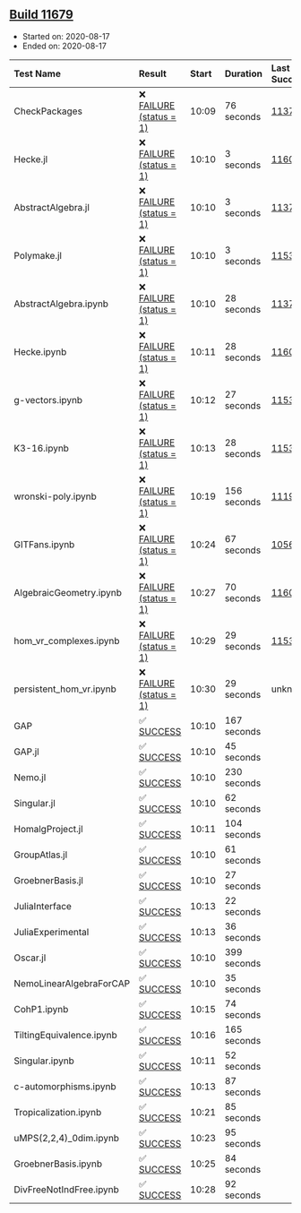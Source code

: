 ## [Build 11679](https://oscarci.mathematik.uni-kl.de/job/oscar/11679/)

* Started on: 2020-08-17
* Ended on: 2020-08-17

| Test Name    | Result | Start | Duration | Last Success | First Failure |
|:-------------|:-------|:------|:---------|:-------------|:--------------|
| CheckPackages | ❌ [FAILURE (status = 1)](https://oscarci.mathematik.uni-kl.de/job/oscar/11679/artifact/logs/build-11679/CheckPackages.log) | 10:09 | 76 seconds | [11376](https://oscarci.mathematik.uni-kl.de/job/oscar/11376/) | [11377](https://oscarci.mathematik.uni-kl.de/job/oscar/11377/) |
| Hecke.jl | ❌ [FAILURE (status = 1)](https://oscarci.mathematik.uni-kl.de/job/oscar/11679/artifact/logs/build-11679/Hecke.jl.log) | 10:10 | 3 seconds | [11602](https://oscarci.mathematik.uni-kl.de/job/oscar/11602/) | [11603](https://oscarci.mathematik.uni-kl.de/job/oscar/11603/) |
| AbstractAlgebra.jl | ❌ [FAILURE (status = 1)](https://oscarci.mathematik.uni-kl.de/job/oscar/11679/artifact/logs/build-11679/AbstractAlgebra.jl.log) | 10:10 | 3 seconds | [11376](https://oscarci.mathematik.uni-kl.de/job/oscar/11376/) | [11377](https://oscarci.mathematik.uni-kl.de/job/oscar/11377/) |
| Polymake.jl | ❌ [FAILURE (status = 1)](https://oscarci.mathematik.uni-kl.de/job/oscar/11679/artifact/logs/build-11679/Polymake.jl.log) | 10:10 | 3 seconds | [11532](https://oscarci.mathematik.uni-kl.de/job/oscar/11532/) | [11533](https://oscarci.mathematik.uni-kl.de/job/oscar/11533/) |
| AbstractAlgebra.ipynb | ❌ [FAILURE (status = 1)](https://oscarci.mathematik.uni-kl.de/job/oscar/11679/artifact/logs/build-11679/AbstractAlgebra.ipynb.log) | 10:10 | 28 seconds | [11376](https://oscarci.mathematik.uni-kl.de/job/oscar/11376/) | [11377](https://oscarci.mathematik.uni-kl.de/job/oscar/11377/) |
| Hecke.ipynb | ❌ [FAILURE (status = 1)](https://oscarci.mathematik.uni-kl.de/job/oscar/11679/artifact/logs/build-11679/Hecke.ipynb.log) | 10:11 | 28 seconds | [11602](https://oscarci.mathematik.uni-kl.de/job/oscar/11602/) | [11603](https://oscarci.mathematik.uni-kl.de/job/oscar/11603/) |
| g-vectors.ipynb | ❌ [FAILURE (status = 1)](https://oscarci.mathematik.uni-kl.de/job/oscar/11679/artifact/logs/build-11679/g-vectors.ipynb.log) | 10:12 | 27 seconds | [11532](https://oscarci.mathematik.uni-kl.de/job/oscar/11532/) | [11533](https://oscarci.mathematik.uni-kl.de/job/oscar/11533/) |
| K3-16.ipynb | ❌ [FAILURE (status = 1)](https://oscarci.mathematik.uni-kl.de/job/oscar/11679/artifact/logs/build-11679/K3-16.ipynb.log) | 10:13 | 28 seconds | [11532](https://oscarci.mathematik.uni-kl.de/job/oscar/11532/) | [11533](https://oscarci.mathematik.uni-kl.de/job/oscar/11533/) |
| wronski-poly.ipynb | ❌ [FAILURE (status = 1)](https://oscarci.mathematik.uni-kl.de/job/oscar/11679/artifact/logs/build-11679/wronski-poly.ipynb.log) | 10:19 | 156 seconds | [11192](https://oscarci.mathematik.uni-kl.de/job/oscar/11192/) | [11193](https://oscarci.mathematik.uni-kl.de/job/oscar/11193/) |
| GITFans.ipynb | ❌ [FAILURE (status = 1)](https://oscarci.mathematik.uni-kl.de/job/oscar/11679/artifact/logs/build-11679/GITFans.ipynb.log) | 10:24 | 67 seconds | [10566](https://oscarci.mathematik.uni-kl.de/job/oscar/10566/) | [10567](https://oscarci.mathematik.uni-kl.de/job/oscar/10567/) |
| AlgebraicGeometry.ipynb | ❌ [FAILURE (status = 1)](https://oscarci.mathematik.uni-kl.de/job/oscar/11679/artifact/logs/build-11679/AlgebraicGeometry.ipynb.log) | 10:27 | 70 seconds | [11602](https://oscarci.mathematik.uni-kl.de/job/oscar/11602/) | [11603](https://oscarci.mathematik.uni-kl.de/job/oscar/11603/) |
| hom_vr_complexes.ipynb | ❌ [FAILURE (status = 1)](https://oscarci.mathematik.uni-kl.de/job/oscar/11679/artifact/logs/build-11679/hom_vr_complexes.ipynb.log) | 10:29 | 29 seconds | [11532](https://oscarci.mathematik.uni-kl.de/job/oscar/11532/) | [11533](https://oscarci.mathematik.uni-kl.de/job/oscar/11533/) |
| persistent_hom_vr.ipynb | ❌ [FAILURE (status = 1)](https://oscarci.mathematik.uni-kl.de/job/oscar/11679/artifact/logs/build-11679/persistent_hom_vr.ipynb.log) | 10:30 | 29 seconds | unknown | unknown |
| GAP | ✅ [SUCCESS](https://oscarci.mathematik.uni-kl.de/job/oscar/11679/artifact/logs/build-11679/GAP.log) | 10:10 | 167 seconds |  |  |
| GAP.jl | ✅ [SUCCESS](https://oscarci.mathematik.uni-kl.de/job/oscar/11679/artifact/logs/build-11679/GAP.jl.log) | 10:10 | 45 seconds |  |  |
| Nemo.jl | ✅ [SUCCESS](https://oscarci.mathematik.uni-kl.de/job/oscar/11679/artifact/logs/build-11679/Nemo.jl.log) | 10:10 | 230 seconds |  |  |
| Singular.jl | ✅ [SUCCESS](https://oscarci.mathematik.uni-kl.de/job/oscar/11679/artifact/logs/build-11679/Singular.jl.log) | 10:10 | 62 seconds |  |  |
| HomalgProject.jl | ✅ [SUCCESS](https://oscarci.mathematik.uni-kl.de/job/oscar/11679/artifact/logs/build-11679/HomalgProject.jl.log) | 10:11 | 104 seconds |  |  |
| GroupAtlas.jl | ✅ [SUCCESS](https://oscarci.mathematik.uni-kl.de/job/oscar/11679/artifact/logs/build-11679/GroupAtlas.jl.log) | 10:10 | 61 seconds |  |  |
| GroebnerBasis.jl | ✅ [SUCCESS](https://oscarci.mathematik.uni-kl.de/job/oscar/11679/artifact/logs/build-11679/GroebnerBasis.jl.log) | 10:10 | 27 seconds |  |  |
| JuliaInterface | ✅ [SUCCESS](https://oscarci.mathematik.uni-kl.de/job/oscar/11679/artifact/logs/build-11679/JuliaInterface.log) | 10:13 | 22 seconds |  |  |
| JuliaExperimental | ✅ [SUCCESS](https://oscarci.mathematik.uni-kl.de/job/oscar/11679/artifact/logs/build-11679/JuliaExperimental.log) | 10:13 | 36 seconds |  |  |
| Oscar.jl | ✅ [SUCCESS](https://oscarci.mathematik.uni-kl.de/job/oscar/11679/artifact/logs/build-11679/Oscar.jl.log) | 10:10 | 399 seconds |  |  |
| NemoLinearAlgebraForCAP | ✅ [SUCCESS](https://oscarci.mathematik.uni-kl.de/job/oscar/11679/artifact/logs/build-11679/NemoLinearAlgebraForCAP.log) | 10:10 | 35 seconds |  |  |
| CohP1.ipynb | ✅ [SUCCESS](https://oscarci.mathematik.uni-kl.de/job/oscar/11679/artifact/logs/build-11679/CohP1.ipynb.log) | 10:15 | 74 seconds |  |  |
| TiltingEquivalence.ipynb | ✅ [SUCCESS](https://oscarci.mathematik.uni-kl.de/job/oscar/11679/artifact/logs/build-11679/TiltingEquivalence.ipynb.log) | 10:16 | 165 seconds |  |  |
| Singular.ipynb | ✅ [SUCCESS](https://oscarci.mathematik.uni-kl.de/job/oscar/11679/artifact/logs/build-11679/Singular.ipynb.log) | 10:11 | 52 seconds |  |  |
| c-automorphisms.ipynb | ✅ [SUCCESS](https://oscarci.mathematik.uni-kl.de/job/oscar/11679/artifact/logs/build-11679/c-automorphisms.ipynb.log) | 10:13 | 87 seconds |  |  |
| Tropicalization.ipynb | ✅ [SUCCESS](https://oscarci.mathematik.uni-kl.de/job/oscar/11679/artifact/logs/build-11679/Tropicalization.ipynb.log) | 10:21 | 85 seconds |  |  |
| uMPS(2,2,4)_0dim.ipynb | ✅ [SUCCESS](https://oscarci.mathematik.uni-kl.de/job/oscar/11679/artifact/logs/build-11679/uMPS-2-2-4-_0dim.ipynb.log) | 10:23 | 95 seconds |  |  |
| GroebnerBasis.ipynb | ✅ [SUCCESS](https://oscarci.mathematik.uni-kl.de/job/oscar/11679/artifact/logs/build-11679/GroebnerBasis.ipynb.log) | 10:25 | 84 seconds |  |  |
| DivFreeNotIndFree.ipynb | ✅ [SUCCESS](https://oscarci.mathematik.uni-kl.de/job/oscar/11679/artifact/logs/build-11679/DivFreeNotIndFree.ipynb.log) | 10:28 | 92 seconds |  |  |

